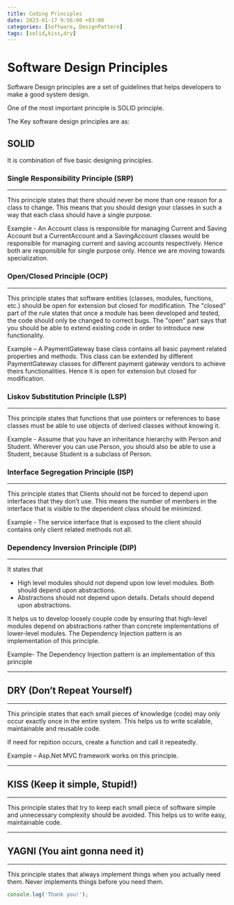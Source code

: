 ```yaml
---
title: Coding Principles
date: 2023-01-17 9:56:00 +03:00
categories: [Software, DesignPattern]
tags: [solid,kiss,dry]
---
```

# Software Design Principles
Software Design principles are a set of guidelines that helps developers to make a good system design.

One of the most important principle is SOLID principle.

The Key software design principles are as:

## SOLID
It is combination of five basic designing principles.

### Single Responsibility Principle (SRP)
----
This principle states that there should never be more than one reason for a
class to change. This means that you should design your classes in such a way that each class should have a single purpose.

Example - An Account class is responsible for managing  Current and Saving Account but a CurrentAccount and a SavingAccount classes would be responsible for managing current and saving accounts respectively. Hence both are responsible for single purpose only. Hence we are moving towards specialization.

### Open/Closed Principle (OCP)
----
This principle states that software entities (classes, modules, functions, etc.)
should be open for extension but closed for modification. The "closed" part of
the rule states that once a module has been developed and tested, the code
should only be changed to correct bugs. The "open" part says that you should
be able to extend existing code in order to introduce new functionality.

Example – A PaymentGateway base class contains all basic payment related
  properties and methods. This class can be extended by different PaymentGateway
  classes for different payment gateway vendors to achieve theirs functionalities.
  Hence it is open for extension but closed for modification.

### Liskov Substitution Principle (LSP)
----
This principle states that functions that use pointers or references to base
classes must be able to use objects of derived classes without knowing it.

Example - Assume that you have an inheritance hierarchy with Person and Student. Wherever you can use Person, you should also be able to use a Student, because Student is a subclass of Person.

### Interface Segregation Principle (ISP)
---
This principle states that Clients should not be forced to depend upon
interfaces that they don’t use. This means the number of members in the
interface that is visible to the dependent class should be minimized.

Example - The service interface that is exposed to the client should contains
  only client related methods not all.

### Dependency Inversion Principle (DIP)
---
It states that
- High level modules should not depend upon low level modules. Both should depend
upon abstractions.
- Abstractions should not depend upon details. Details should depend upon
abstractions.

It helps us to develop loosely couple code by ensuring that high-level modules
depend on abstractions rather than concrete implementations of lower-level modules.
The Dependency Injection pattern is an implementation of this principle.

Example- The Dependency Injection pattern is an implementation of this principle

---
## DRY (Don’t Repeat Yourself)
---
This principle states that each small pieces of knowledge (code) may only
occur exactly once in the entire system. This helps us to write scalable,
maintainable and reusable code.

If need for repition occurs, create a function and call it repeatedly.

Example – Asp.Net MVC framework works on this principle.

---
## KISS (Keep it simple, Stupid!)
----
This principle states that try to keep each small piece of software simple and
unnecessary complexity should be avoided. This helps us to write easy,
maintainable code.

---
## YAGNI (You aint gonna need it)
-----
This principle states that always implement things when you actually need
them. Never implements things before you need them.



```javascript
console.log('Thank you!');
````
